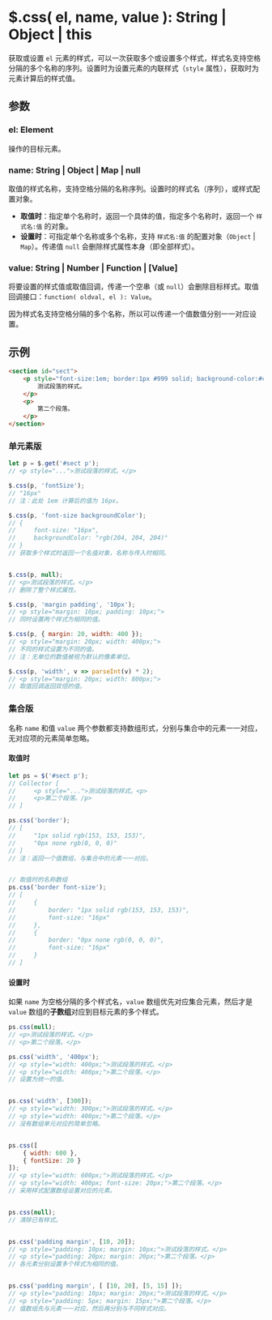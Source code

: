 # $.css( el, name, value ): String | Object | this

获取或设置 `el` 元素的样式，可以一次获取多个或设置多个样式，样式名支持空格分隔的多个名称的序列。设置时为设置元素的内联样式（`style` 属性），获取时为元素计算后的样式值。


## 参数

### el: Element

操作的目标元素。


### name: String | Object | Map | null

取值的样式名称，支持空格分隔的名称序列。设置时的样式名（序列），或样式配置对象。

- **取值时**：指定单个名称时，返回一个具体的值，指定多个名称时，返回一个 `样式名:值` 的对象。
- **设置时**：可指定单个名称或多个名称，支持 `样式名:值` 的配置对象（`Object` | `Map`）。传递值 `null` 会删除样式属性本身（即全部样式）。


### value: String | Number | Function | [Value]

将要设置的样式值或取值回调，传递一个空串（或 `null`）会删除目标样式。取值回调接口：`function( oldval, el ): Value`。

因为样式名支持空格分隔的多个名称，所以可以传递一个值数值分别一一对应设置。


## 示例

```html
<section id="sect">
    <p style="font-size:1em; border:1px #999 solid; background-color:#ccc;">
        测试段落的样式。
    </p>
    <p>
        第二个段落。
    </p>
</section>
```


### 单元素版

```js
let p = $.get('#sect p');
// <p style="...">测试段落的样式。</p>

$.css(p, 'fontSize');
// "16px"
// 注：此处 1em 计算后的值为 16px。

$.css(p, 'font-size backgroundColor');
// {
//     font-size: "16px",
//     backgroundColor: "rgb(204, 204, 204)"
// }
// 获取多个样式时返回一个名值对象，名称与传入时相同。


$.css(p, null);
// <p>测试段落的样式。</p>
// 删除了整个样式属性。

$.css(p, 'margin padding', '10px');
// <p style="margin: 10px; padding: 10px;">
// 同时设置两个样式为相同的值。

$.css(p, { margin: 20, width: 400 });
// <p style="margin: 20px; width: 400px;">
// 不同的样式设置为不同的值。
// 注：无单位的数值被视为默认的像素单位。

$.css(p, 'width', v => parseInt(v) * 2);
// <p style="margin: 20px; width: 800px;">
// 取值回调返回双倍的值。
```


### 集合版

名称 `name` 和值 `value` 两个参数都支持数组形式，分别与集合中的元素一一对应，无对应项的元素简单忽略。


#### 取值时

```js
let ps = $('#sect p');
// Collector [
//     <p style="...">测试段落的样式。<p>
//     <p>第二个段落。/p>
// ]

ps.css('border');
// [
//     "1px solid rgb(153, 153, 153)",
//     "0px none rgb(0, 0, 0)"
// ]
// 注：返回一个值数组，与集合中的元素一一对应。


// 取值时的名称数组
ps.css('border font-size');
// [
//     {
//         border: "1px solid rgb(153, 153, 153)",
//         font-size: "16px"
//     },
//     {
//         border: "0px none rgb(0, 0, 0)",
//         font-size: "16px"
//     }
// ]
```


#### 设置时

如果 `name` 为空格分隔的多个样式名，`value` 数组优先对应集合元素，然后才是 `value` 数组的**子数组**对应到目标元素的多个样式。

```js
ps.css(null);
// <p>测试段落的样式。</p>
// <p>第二个段落。</p>

ps.css('width', '400px');
// <p style="width: 400px;">测试段落的样式。</p>
// <p style="width: 400px;">第二个段落。</p>
// 设置为统一的值。


ps.css('width', [300]);
// <p style="width: 300px;">测试段落的样式。</p>
// <p style="width: 400px;">第二个段落。</p>
// 没有数组单元对应的简单忽略。


ps.css([
    { width: 600 },
    { fontSize: 20 }
]);
// <p style="width: 600px;">测试段落的样式。</p>
// <p style="width: 400px; font-size: 20px;">第二个段落。</p>
// 采用样式配置数组设置对应的元素。


ps.css(null);
// 清除已有样式。


ps.css('padding margin', [10, 20]);
// <p style="padding: 10px; margin: 10px;">测试段落的样式。</p>
// <p style="padding: 20px; margin: 20px;">第二个段落。</p>
// 各元素分别设置多个样式为相同的值。


ps.css('padding margin', [ [10, 20], [5, 15] ]);
// <p style="padding: 10px; margin: 20px;">测试段落的样式。</p>
// <p style="padding: 5px; margin: 15px;">第二个段落。</p>
// 值数组先与元素一一对应，然后再分别与不同样式对应。
```
